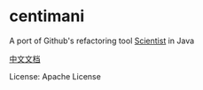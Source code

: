 # centimani

A port of Github's refactoring tool [Scientist](https://github.com/github/scientist) in Java

[中文文档](README_CN.md)

License: Apache License
